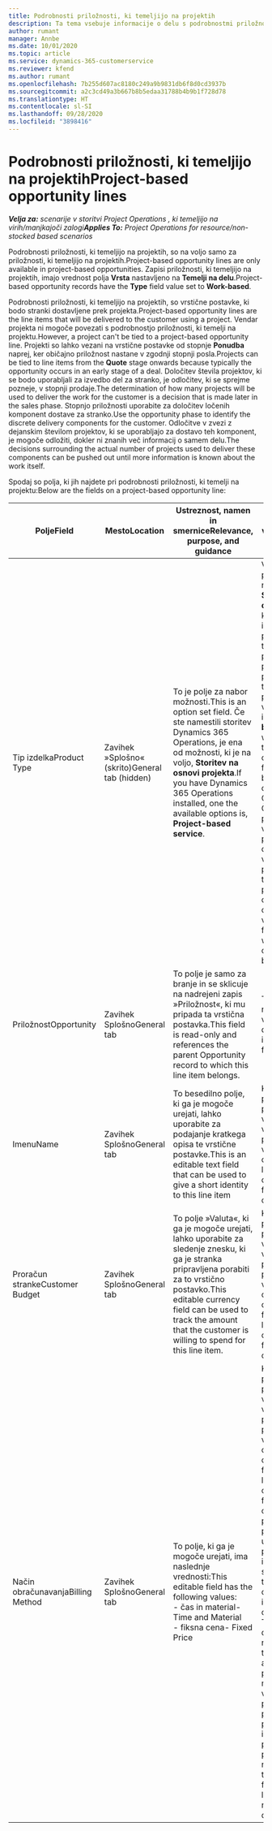 ```yaml
---
title: Podrobnosti priložnosti, ki temeljijo na projektih
description: Ta tema vsebuje informacije o delu s podrobnostmi priložnosti, ki temeljijo na projektu.
author: rumant
manager: Annbe
ms.date: 10/01/2020
ms.topic: article
ms.service: dynamics-365-customerservice
ms.reviewer: kfend
ms.author: rumant
ms.openlocfilehash: 7b255d607ac8180c249a9b9831db6f8d0cd3937b
ms.sourcegitcommit: a2c3cd49a3b667b8b5edaa31788b4b9b1f728d78
ms.translationtype: HT
ms.contentlocale: sl-SI
ms.lasthandoff: 09/28/2020
ms.locfileid: "3898416"
---
```

# <a name="project-based-opportunity-lines"></a><span data-ttu-id="51fab-103">Podrobnosti priložnosti, ki temeljijo na projektih</span><span class="sxs-lookup"><span data-stu-id="51fab-103">Project-based opportunity lines</span></span>

<span data-ttu-id="51fab-104">_**Velja za:** scenarije v storitvi Project Operations , ki temeljijo na virih/manjkajoči zalogi_</span><span class="sxs-lookup"><span data-stu-id="51fab-104">_**Applies To:** Project Operations for resource/non-stocked based scenarios_</span></span>


<span data-ttu-id="51fab-105">Podrobnosti priložnosti, ki temeljijo na projektih, so na voljo samo za priložnosti, ki temeljijo na projektih.</span><span class="sxs-lookup"><span data-stu-id="51fab-105">Project-based opportunity lines are only available in project-based opportunities.</span></span> <span data-ttu-id="51fab-106">Zapisi priložnosti, ki temeljijo na projektih, imajo vrednost polja **Vrsta** nastavljeno na **Temelji na delu**.</span><span class="sxs-lookup"><span data-stu-id="51fab-106">Project-based opportunity records have the **Type** field value set to **Work-based**.</span></span>

<span data-ttu-id="51fab-107">Podrobnosti priložnosti, ki temeljijo na projektih, so vrstične postavke, ki bodo stranki dostavljene prek projekta.</span><span class="sxs-lookup"><span data-stu-id="51fab-107">Project-based opportunity lines are the line items that will be delivered to the customer using a project.</span></span> <span data-ttu-id="51fab-108">Vendar projekta ni mogoče povezati s podrobnostjo priložnosti, ki temelji na projektu.</span><span class="sxs-lookup"><span data-stu-id="51fab-108">However, a project can't be tied to a project-based opportunity line.</span></span> <span data-ttu-id="51fab-109">Projekti so lahko vezani na vrstične postavke od stopnje **Ponudba** naprej, ker običajno priložnost nastane v zgodnji stopnji posla.</span><span class="sxs-lookup"><span data-stu-id="51fab-109">Projects can be tied to line items from the **Quote** stage onwards because typically the opportunity occurs in an early stage of a deal.</span></span> <span data-ttu-id="51fab-110">Določitev števila projektov, ki se bodo uporabljali za izvedbo del za stranko, je odločitev, ki se sprejme pozneje, v stopnji prodaje.</span><span class="sxs-lookup"><span data-stu-id="51fab-110">The determination of how many projects will be used to deliver the work for the customer is a decision that is made later in the sales phase.</span></span> <span data-ttu-id="51fab-111">Stopnjo priložnosti uporabite za določitev ločenih komponent dostave za stranko.</span><span class="sxs-lookup"><span data-stu-id="51fab-111">Use the opportunity phase to identify the discrete delivery components for the customer.</span></span> <span data-ttu-id="51fab-112">Odločitve v zvezi z dejanskim številom projektov, ki se uporabljajo za dostavo teh komponent, je mogoče odložiti, dokler ni znanih več informacij o samem delu.</span><span class="sxs-lookup"><span data-stu-id="51fab-112">The decisions surrounding the actual number of projects used to deliver these components can be pushed out until more information is known about the work itself.</span></span>

<span data-ttu-id="51fab-113">Spodaj so polja, ki jih najdete pri podrobnosti priložnosti, ki temelji na projektu:</span><span class="sxs-lookup"><span data-stu-id="51fab-113">Below are the fields on a project-based opportunity line:</span></span>

| <span data-ttu-id="51fab-114">**Polje**</span><span class="sxs-lookup"><span data-stu-id="51fab-114">**Field**</span></span> | <span data-ttu-id="51fab-115">**Mesto**</span><span class="sxs-lookup"><span data-stu-id="51fab-115">**Location**</span></span> | <span data-ttu-id="51fab-116">**Ustreznost, namen in smernice**</span><span class="sxs-lookup"><span data-stu-id="51fab-116">**Relevance, purpose, and guidance**</span></span> | <span data-ttu-id="51fab-117">**Nadaljnji vpliv**</span><span class="sxs-lookup"><span data-stu-id="51fab-117">**Downstream impact**</span></span> |
| --- | --- | --- | --- |
| <span data-ttu-id="51fab-118">Tip izdelka</span><span class="sxs-lookup"><span data-stu-id="51fab-118">Product Type</span></span> | <span data-ttu-id="51fab-119">Zavihek »Splošno« (skrito)</span><span class="sxs-lookup"><span data-stu-id="51fab-119">General tab (hidden)</span></span> | <span data-ttu-id="51fab-120">To je polje za nabor možnosti.</span><span class="sxs-lookup"><span data-stu-id="51fab-120">This is an option set field.</span></span> <span data-ttu-id="51fab-121">Če ste namestili storitev Dynamics 365 Operations, je ena od možnosti, ki je na voljo, **Storitev na osnovi projekta**.</span><span class="sxs-lookup"><span data-stu-id="51fab-121">If you have Dynamics 365 Operations installed, one the available options is, **Project-based service**.</span></span>  | <span data-ttu-id="51fab-122">Vrednost tega polja je nastavljena na **Storitev na osnovi projekta**, ko pri priložnosti iz mreže podrobnosti, ki temeljijo na projektu, ustvarite podrobnost priložnosti, ki temelji na projektu.</span><span class="sxs-lookup"><span data-stu-id="51fab-122">The value of this field is set to **Project-based service** when you create the project-based opportunity line from the project-based lines grid on the Opportunity.</span></span> <br> <span data-ttu-id="51fab-123">Če spremenite ali preglasite to vrednost, funkcija projekta ne bo omogočena za vaše vrstične postavke, ki temeljijo na projektu.</span><span class="sxs-lookup"><span data-stu-id="51fab-123">If you change or override this value, the project functionality won't be enabled on your project-based line items.</span></span> |
| <span data-ttu-id="51fab-124">Priložnost</span><span class="sxs-lookup"><span data-stu-id="51fab-124">Opportunity</span></span> | <span data-ttu-id="51fab-125">Zavihek Splošno</span><span class="sxs-lookup"><span data-stu-id="51fab-125">General tab</span></span> | <span data-ttu-id="51fab-126">To polje je samo za branje in se sklicuje na nadrejeni zapis »Priložnost«, ki mu pripada ta vrstična postavka.</span><span class="sxs-lookup"><span data-stu-id="51fab-126">This field is read-only and references the parent Opportunity record to which this line item belongs.</span></span> | <span data-ttu-id="51fab-127">To polje nima nadaljnjega vpliva.</span><span class="sxs-lookup"><span data-stu-id="51fab-127">There is no downstream impact of this field.</span></span> |
| <span data-ttu-id="51fab-128">Imenu</span><span class="sxs-lookup"><span data-stu-id="51fab-128">Name</span></span> | <span data-ttu-id="51fab-129">Zavihek Splošno</span><span class="sxs-lookup"><span data-stu-id="51fab-129">General tab</span></span> | <span data-ttu-id="51fab-130">To besedilno polje, ki ga je mogoče urejati, lahko uporabite za podajanje kratkega opisa te vrstične postavke.</span><span class="sxs-lookup"><span data-stu-id="51fab-130">This is an editable text field that can be used to give a short identity to this line item</span></span> | <span data-ttu-id="51fab-131">Ko ustvarite ponudbo iz te priložnosti, se ta vrednost prenese v podrobnost ponudbe.</span><span class="sxs-lookup"><span data-stu-id="51fab-131">This value is carried over to the quote line when you create a quote from this opportunity</span></span> |
| <span data-ttu-id="51fab-132">Proračun stranke</span><span class="sxs-lookup"><span data-stu-id="51fab-132">Customer Budget</span></span> | <span data-ttu-id="51fab-133">Zavihek Splošno</span><span class="sxs-lookup"><span data-stu-id="51fab-133">General tab</span></span> | <span data-ttu-id="51fab-134">To polje »Valuta«, ki ga je mogoče urejati, lahko uporabite za sledenje znesku, ki ga je stranka pripravljena porabiti za to vrstično postavko.</span><span class="sxs-lookup"><span data-stu-id="51fab-134">This editable currency field can be used to track the amount that the customer is willing to spend for this line item.</span></span> | <span data-ttu-id="51fab-135">Ko ustvarite ponudbo iz te priložnosti, se ta vrednost prenese v ustrezno polje pri podrobnosti ponudbe.</span><span class="sxs-lookup"><span data-stu-id="51fab-135">This value is carried over to the corresponding field on the quote line when you create a quote from this opportunity</span></span> |
| <span data-ttu-id="51fab-136">Način obračunavanja</span><span class="sxs-lookup"><span data-stu-id="51fab-136">Billing Method</span></span> | <span data-ttu-id="51fab-137">Zavihek Splošno</span><span class="sxs-lookup"><span data-stu-id="51fab-137">General tab</span></span> | <span data-ttu-id="51fab-138">To polje, ki ga je mogoče urejati, ima naslednje vrednosti:</span><span class="sxs-lookup"><span data-stu-id="51fab-138">This editable field has the following values:</span></span></br><span data-ttu-id="51fab-139">- čas in material</span><span class="sxs-lookup"><span data-stu-id="51fab-139">- Time and Material</span></span></br><span data-ttu-id="51fab-140">- fiksna cena</span><span class="sxs-lookup"><span data-stu-id="51fab-140">- Fixed Price</span></span> | <span data-ttu-id="51fab-141">Ko ustvarite ponudbo iz te priložnosti, se ta vrednost prenese v ustrezno polje pri podrobnosti ponudbe.</span><span class="sxs-lookup"><span data-stu-id="51fab-141">This value is carried over to the corresponding field on the quote line when you create a quote from this opportunity.</span></span> <span data-ttu-id="51fab-142">Ko je podrobnost ponudbe ustvarjena, je polje zaklenjeno in ga ni mogoče spremeniti.</span><span class="sxs-lookup"><span data-stu-id="51fab-142">After the quote line is created, the field is locked and can't be changed.</span></span> <span data-ttu-id="51fab-143">To vrednost polja dodelite čim natančneje.</span><span class="sxs-lookup"><span data-stu-id="51fab-143">Assign this field value as accurately as possible.</span></span> <span data-ttu-id="51fab-144">Če morate spremeniti vrednost tega polja pri podrobnosti ponudbe, izbrišite in znova ustvarite podrobnost ponudbe.</span><span class="sxs-lookup"><span data-stu-id="51fab-144">If you need to change the value of this field on the quote line, delete and re-create the quote line.</span></span> |
